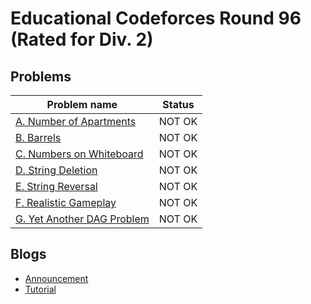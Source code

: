# Educational Codeforces Round 96 (Rated for Div. 2)

## Problems

|Problem name|Status|
|------------|---------|
| [A. Number of Apartments](problems/A._Number_of_Apartments.md)|NOT OK|
| [B. Barrels](problems/B._Barrels.md)|NOT OK|
| [C. Numbers on Whiteboard](problems/C._Numbers_on_Whiteboard.md)|NOT OK|
| [D. String Deletion](problems/D._String_Deletion.md)|NOT OK|
| [E. String Reversal](problems/E._String_Reversal.md)|NOT OK|
| [F. Realistic Gameplay](problems/F._Realistic_Gameplay.md)|NOT OK|
| [G. Yet Another DAG Problem](problems/G._Yet_Another_DAG_Problem.md)|NOT OK|
## Blogs

- [Announcement](blogs/Announcement.md)
- [Tutorial](blogs/Tutorial.md)
